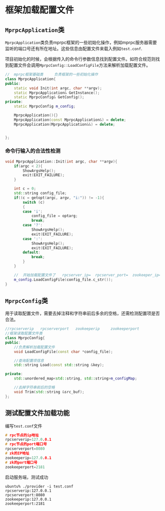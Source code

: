 # 框架加载配置文件

## `MprpcApplication`类

`MprpcApplication`类负责mprpc框架的一些初始化操作，例如mprpc服务器需要监听的端口号还有所在地址。这些信息由配置文件来载入例如`test.conf`.

项目初始化的时候，会根据传入的命令行参数信息找到配置文件。如符合规范则找到配置文件会调用`MprpcConfig::LoadConfigFile`方法来解析加载配置文件。

```c++
//  mprpc框架基础类     负责框架的一些初始化操作
class MprpcApplication{
public:
    static void Init(int argc, char **argv);
    static MprpcApplication& GetInstance();
    static MprpcConfig& GetConfig();
private:
    static MprpcConfig m_config;

    MprpcApplication(){}
    MprpcApplication(const MprpcApplication&) = delete;
    MprpcApplication(MprpcApplication&&) = delete;


};
```

### 命令行输入的合法性检测

```c++
void MprpcApplication::Init(int argc, char **argv){
    if(argc < 2){
        ShowArgsHelp();
        exit(EXIT_FAILURE);
    }

    int c = 0;
    std::string config_file;
    if((c = getopt(argc, argv, "i:")) != -1){
        switch (c)
        {
        case 'i':
            config_file = optarg;
            break;
        case '?':
            ShowArgsHelp();
            exit(EXIT_FAILURE);
        case ':':
            ShowArgsHelp();
            exit(EXIT_FAILURE);
        default:
            break;
        }
    }

    //  开始加载配置文件了   rpcserver_ip=  rpcserver_port=  zookeeper_ip=  zookeeper_port=
    m_config.LoadConfigFile(config_file.c_str());
}
```

## `MprpcConfig`类

用于读取配置文件，需要去掉注释和字符串前后多余的空格，还需检测配置项是否合法。

```c++
//rpcserverip   rpcserverport   zookeeperip     zookeeperport   
//框架读取配置文件类
class MprpcConfig{
public:
    //负责解析加载配置文件
    void LoadConfigFile(const char *config_file);

    //查询配置项信息
    std::string Load(const std::string &key);

private:
    std::unordered_map<std::string, std::string>m_configMap;

    //去掉字符串前后的空格
    void Trim(std::string &src_buf);
};
```

## 测试配置文件加载功能

编写`test.conf`文件

```c++
# rpc节点的ip地址
rpcserverip=127.0.0.1
# rpc节点的port端口号
rpcserverport=8080
# zk的IP地址
zookeeperip=127.0.0.1
# zk的port端口号
zookeeperport=2181
```

启动服务端，测试成功

```shel
ubuntu% ./provider -i test.conf 
rpcserverip:127.0.0.1
rpcserverport:8080
zookeeperip:127.0.0.1
zookeeperport:2181
```



